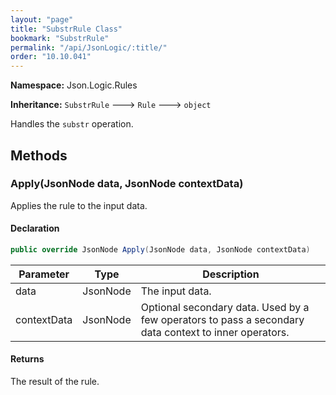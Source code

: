 ```yaml
---
layout: "page"
title: "SubstrRule Class"
bookmark: "SubstrRule"
permalink: "/api/JsonLogic/:title/"
order: "10.10.041"
---
```

**Namespace:** Json.Logic.Rules

**Inheritance:**
`SubstrRule`
 🡒 
`Rule`
 🡒 
`object`

Handles the `substr` operation.

## Methods

### Apply(JsonNode data, JsonNode contextData)

Applies the rule to the input data.

#### Declaration

```c#
public override JsonNode Apply(JsonNode data, JsonNode contextData)
```

| Parameter | Type | Description |
|---|---|---|
| data | JsonNode | The input data. |
| contextData | JsonNode | Optional secondary data.  Used by a few operators to pass a secondary     data context to inner operators. |


#### Returns

The result of the rule.

